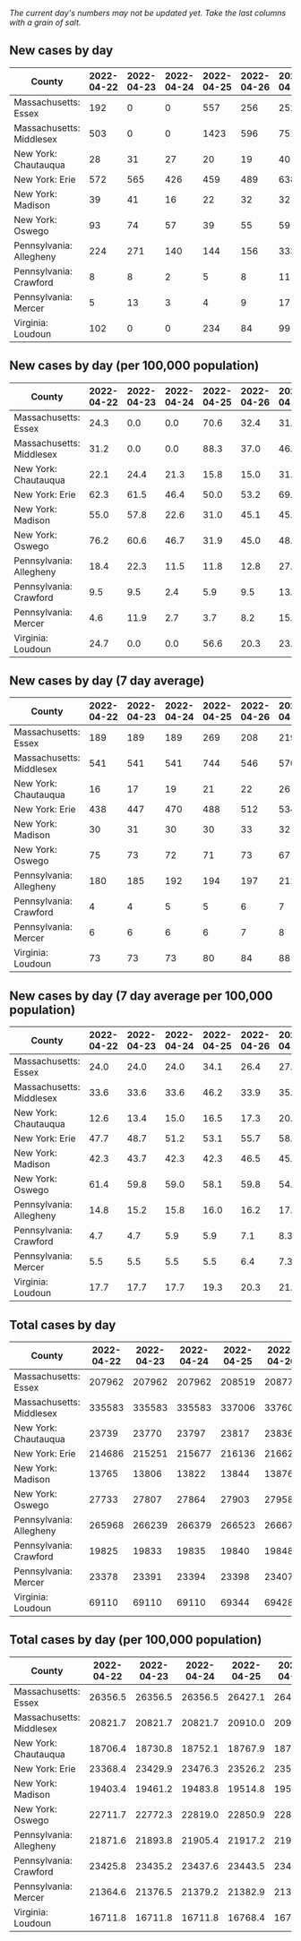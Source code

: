 _The current day's numbers may not be updated yet. Take the last columns with a grain of salt._
## New cases by day

| County | 2022-04-22 | 2022-04-23 | 2022-04-24 | 2022-04-25 | 2022-04-26 | 2022-04-27 | 2022-04-28 |
| --- | --- | --- | --- | --- | --- | --- | --- |
| Massachusetts: Essex | 192 | 0 | 0 | 557 | 256 | 252 | 313 |
| Massachusetts: Middlesex | 503 | 0 | 0 | 1423 | 596 | 751 | 871 |
| New York: Chautauqua | 28 | 31 | 27 | 20 | 19 | 40 | 31 |
| New York: Erie | 572 | 565 | 426 | 459 | 489 | 638 | 870 |
| New York: Madison | 39 | 41 | 16 | 22 | 32 | 32 | 42 |
| New York: Oswego | 93 | 74 | 57 | 39 | 55 | 59 | 57 |
| Pennsylvania: Allegheny | 224 | 271 | 140 | 144 | 156 | 333 | 314 |
| Pennsylvania: Crawford | 8 | 8 | 2 | 5 | 8 | 11 | 11 |
| Pennsylvania: Mercer | 5 | 13 | 3 | 4 | 9 | 17 | 12 |
| Virginia: Loudoun | 102 | 0 | 0 | 234 | 84 | 99 | 112 |

## New cases by day (per 100,000 population)

| County | 2022-04-22 | 2022-04-23 | 2022-04-24 | 2022-04-25 | 2022-04-26 | 2022-04-27 | 2022-04-28 |
| --- | --- | --- | --- | --- | --- | --- | --- |
| Massachusetts: Essex | 24.3 | 0.0 | 0.0 | 70.6 | 32.4 | 31.9 | 39.7 |
| Massachusetts: Middlesex | 31.2 | 0.0 | 0.0 | 88.3 | 37.0 | 46.6 | 54.0 |
| New York: Chautauqua | 22.1 | 24.4 | 21.3 | 15.8 | 15.0 | 31.5 | 24.4 |
| New York: Erie | 62.3 | 61.5 | 46.4 | 50.0 | 53.2 | 69.4 | 94.7 |
| New York: Madison | 55.0 | 57.8 | 22.6 | 31.0 | 45.1 | 45.1 | 59.2 |
| New York: Oswego | 76.2 | 60.6 | 46.7 | 31.9 | 45.0 | 48.3 | 46.7 |
| Pennsylvania: Allegheny | 18.4 | 22.3 | 11.5 | 11.8 | 12.8 | 27.4 | 25.8 |
| Pennsylvania: Crawford | 9.5 | 9.5 | 2.4 | 5.9 | 9.5 | 13.0 | 13.0 |
| Pennsylvania: Mercer | 4.6 | 11.9 | 2.7 | 3.7 | 8.2 | 15.5 | 11.0 |
| Virginia: Loudoun | 24.7 | 0.0 | 0.0 | 56.6 | 20.3 | 23.9 | 27.1 |

## New cases by day (7 day average)

| County | 2022-04-22 | 2022-04-23 | 2022-04-24 | 2022-04-25 | 2022-04-26 | 2022-04-27 | 2022-04-28 |
| --- | --- | --- | --- | --- | --- | --- | --- |
| Massachusetts: Essex | 189 | 189 | 189 | 269 | 208 | 219 | 224 |
| Massachusetts: Middlesex | 541 | 541 | 541 | 744 | 546 | 570 | 592 |
| New York: Chautauqua | 16 | 17 | 19 | 21 | 22 | 26 | 28 |
| New York: Erie | 438 | 447 | 470 | 488 | 512 | 534 | 574 |
| New York: Madison | 30 | 31 | 30 | 30 | 33 | 32 | 32 |
| New York: Oswego | 75 | 73 | 72 | 71 | 73 | 67 | 62 |
| Pennsylvania: Allegheny | 180 | 185 | 192 | 194 | 197 | 211 | 226 |
| Pennsylvania: Crawford | 4 | 4 | 5 | 5 | 6 | 7 | 8 |
| Pennsylvania: Mercer | 6 | 6 | 6 | 6 | 7 | 8 | 9 |
| Virginia: Loudoun | 73 | 73 | 73 | 80 | 84 | 88 | 90 |

## New cases by day (7 day average per 100,000 population)

| County | 2022-04-22 | 2022-04-23 | 2022-04-24 | 2022-04-25 | 2022-04-26 | 2022-04-27 | 2022-04-28 |
| --- | --- | --- | --- | --- | --- | --- | --- |
| Massachusetts: Essex | 24.0 | 24.0 | 24.0 | 34.1 | 26.4 | 27.8 | 28.4 |
| Massachusetts: Middlesex | 33.6 | 33.6 | 33.6 | 46.2 | 33.9 | 35.4 | 36.7 |
| New York: Chautauqua | 12.6 | 13.4 | 15.0 | 16.5 | 17.3 | 20.5 | 22.1 |
| New York: Erie | 47.7 | 48.7 | 51.2 | 53.1 | 55.7 | 58.1 | 62.5 |
| New York: Madison | 42.3 | 43.7 | 42.3 | 42.3 | 46.5 | 45.1 | 45.1 |
| New York: Oswego | 61.4 | 59.8 | 59.0 | 58.1 | 59.8 | 54.9 | 50.8 |
| Pennsylvania: Allegheny | 14.8 | 15.2 | 15.8 | 16.0 | 16.2 | 17.4 | 18.6 |
| Pennsylvania: Crawford | 4.7 | 4.7 | 5.9 | 5.9 | 7.1 | 8.3 | 9.5 |
| Pennsylvania: Mercer | 5.5 | 5.5 | 5.5 | 5.5 | 6.4 | 7.3 | 8.2 |
| Virginia: Loudoun | 17.7 | 17.7 | 17.7 | 19.3 | 20.3 | 21.3 | 21.8 |

## Total cases by day

| County | 2022-04-22 | 2022-04-23 | 2022-04-24 | 2022-04-25 | 2022-04-26 | 2022-04-27 | 2022-04-28 |
| --- | --- | --- | --- | --- | --- | --- | --- |
| Massachusetts: Essex | 207962 | 207962 | 207962 | 208519 | 208775 | 209027 | 209340 |
| Massachusetts: Middlesex | 335583 | 335583 | 335583 | 337006 | 337602 | 338353 | 339224 |
| New York: Chautauqua | 23739 | 23770 | 23797 | 23817 | 23836 | 23876 | 23907 |
| New York: Erie | 214686 | 215251 | 215677 | 216136 | 216625 | 217263 | 218133 |
| New York: Madison | 13765 | 13806 | 13822 | 13844 | 13876 | 13908 | 13950 |
| New York: Oswego | 27733 | 27807 | 27864 | 27903 | 27958 | 28017 | 28074 |
| Pennsylvania: Allegheny | 265968 | 266239 | 266379 | 266523 | 266679 | 267012 | 267326 |
| Pennsylvania: Crawford | 19825 | 19833 | 19835 | 19840 | 19848 | 19859 | 19870 |
| Pennsylvania: Mercer | 23378 | 23391 | 23394 | 23398 | 23407 | 23424 | 23436 |
| Virginia: Loudoun | 69110 | 69110 | 69110 | 69344 | 69428 | 69527 | 69639 |

## Total cases by day (per 100,000 population)

| County | 2022-04-22 | 2022-04-23 | 2022-04-24 | 2022-04-25 | 2022-04-26 | 2022-04-27 | 2022-04-28 |
| --- | --- | --- | --- | --- | --- | --- | --- |
| Massachusetts: Essex | 26356.5 | 26356.5 | 26356.5 | 26427.1 | 26459.6 | 26491.5 | 26531.2 |
| Massachusetts: Middlesex | 20821.7 | 20821.7 | 20821.7 | 20910.0 | 20947.0 | 20993.6 | 21047.6 |
| New York: Chautauqua | 18706.4 | 18730.8 | 18752.1 | 18767.9 | 18782.8 | 18814.4 | 18838.8 |
| New York: Erie | 23368.4 | 23429.9 | 23476.3 | 23526.2 | 23579.5 | 23648.9 | 23743.6 |
| New York: Madison | 19403.4 | 19461.2 | 19483.8 | 19514.8 | 19559.9 | 19605.0 | 19664.2 |
| New York: Oswego | 22711.7 | 22772.3 | 22819.0 | 22850.9 | 22895.9 | 22944.3 | 22990.9 |
| Pennsylvania: Allegheny | 21871.6 | 21893.8 | 21905.4 | 21917.2 | 21930.0 | 21957.4 | 21983.2 |
| Pennsylvania: Crawford | 23425.8 | 23435.2 | 23437.6 | 23443.5 | 23453.0 | 23466.0 | 23478.9 |
| Pennsylvania: Mercer | 21364.6 | 21376.5 | 21379.2 | 21382.9 | 21391.1 | 21406.6 | 21417.6 |
| Virginia: Loudoun | 16711.8 | 16711.8 | 16711.8 | 16768.4 | 16788.7 | 16812.7 | 16839.8 |
